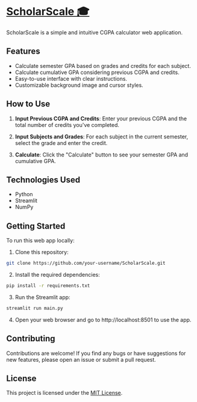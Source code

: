 # [ScholarScale 🎓](https://scholarscale.streamlit.app)

ScholarScale is a simple and intuitive CGPA calculator web application.

## Features

- Calculate semester GPA based on grades and credits for each subject.
- Calculate cumulative GPA considering previous CGPA and credits.
- Easy-to-use interface with clear instructions.
- Customizable background image and cursor styles.

## How to Use

1. **Input Previous CGPA and Credits**: Enter your previous CGPA and the total number of credits you've completed.

2. **Input Subjects and Grades**: For each subject in the current semester, select the grade and enter the credit.

3. **Calculate**: Click the "Calculate" button to see your semester GPA and cumulative GPA.

## Technologies Used

- Python
- Streamlit
- NumPy

## Getting Started

To run this web app locally:

1. Clone this repository:

```bash
git clone https://github.com/your-username/ScholarScale.git
```

2. Install the required dependencies:

```bash
pip install -r requirements.txt
```

3. Run the Streamlit app:

```bash
streamlit run main.py
```

4. Open your web browser and go to http://localhost:8501 to use the app.

## Contributing

Contributions are welcome! If you find any bugs or have suggestions for new features, please open an issue or submit a pull request.

## License

This project is licensed under the [MIT License](LICENSE).